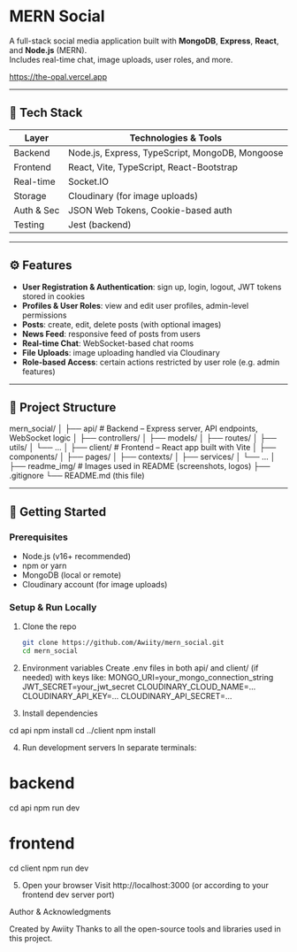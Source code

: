 # MERN Social

A full-stack social media application built with **MongoDB**, **Express**, **React**, and **Node.js** (MERN).  
Includes real-time chat, image uploads, user roles, and more.

https://the-opal.vercel.app

---

## 🧰 Tech Stack

| Layer       | Technologies & Tools                            |
|-------------|--------------------------------------------------|
| Backend     | Node.js, Express, TypeScript, MongoDB, Mongoose |
| Frontend    | React, Vite, TypeScript, React-Bootstrap         |
| Real-time   | Socket.IO                                         |
| Storage     | Cloudinary (for image uploads)                  |
| Auth & Sec  | JSON Web Tokens, Cookie-based auth               |
| Testing     | Jest (backend)                                    |

---

## ⚙️ Features

- **User Registration & Authentication**: sign up, login, logout, JWT tokens stored in cookies  
- **Profiles & User Roles**: view and edit user profiles, admin-level permissions  
- **Posts**: create, edit, delete posts (with optional images)  
- **News Feed**: responsive feed of posts from users  
- **Real-time Chat**: WebSocket-based chat rooms  
- **File Uploads**: image uploading handled via Cloudinary  
- **Role-based Access**: certain actions restricted by user role (e.g. admin features)  

---

## 📂 Project Structure

mern_social/
│
├── api/ # Backend – Express server, API endpoints, WebSocket logic
│ ├── controllers/
│ ├── models/
│ ├── routes/
│ ├── utils/
│ └── ...
│
├── client/ # Frontend – React app built with Vite
│ ├── components/
│ ├── pages/
│ ├── contexts/
│ ├── services/
│ └── ...
│
├── readme_img/ # Images used in README (screenshots, logos)
├── .gitignore
└── README.md (this file)

---

## 🚀 Getting Started

### Prerequisites

- Node.js (v16+ recommended)  
- npm or yarn  
- MongoDB (local or remote)  
- Cloudinary account (for image uploads)  

### Setup & Run Locally

1. Clone the repo  
   ```bash
   git clone https://github.com/Awiity/mern_social.git
   cd mern_social
   
2. Environment variables
Create .env files in both api/ and client/ (if needed) with keys like:
MONGO_URI=your_mongo_connection_string
JWT_SECRET=your_jwt_secret
CLOUDINARY_CLOUD_NAME=…
CLOUDINARY_API_KEY=…
CLOUDINARY_API_SECRET=…

3. Install dependencies

cd api
npm install
cd ../client
npm install

4. Run development servers
In separate terminals:

# backend
cd api
npm run dev  

# frontend
cd client
npm run dev

5. Open your browser
Visit http://localhost:3000 (or according to your frontend dev server port)

Author & Acknowledgments

Created by Awiity
Thanks to all the open-source tools and libraries used in this project.

